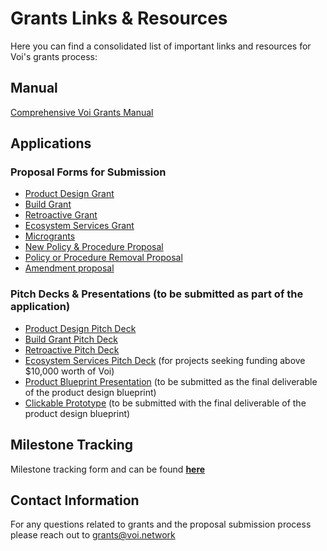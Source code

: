 # Grants Links & Resources
Here you can find a consolidated list of important links and resources for Voi's grants process: 

## Manual

[Comprehensive Voi Grants Manual](https://docs.google.com/document/d/1rgZcpBtZY0rwq3W6-omnRjIGg54T8G3w1xjA_2usg84/edit#heading=h.yyx0m050m7bd)


## Applications

### Proposal Forms for Submission
  - [Product Design Grant](https://forms.gle/6A1eL87sEZRPgb6KA)
  - [Build Grant](https://forms.gle/oUnaDZgmRrh8zNeu9)
  -  [Retroactive Grant](https://docs.google.com/forms/d/e/1FAIpQLSecyd0j1JuWhHgPWicyi5iRXJmqi4dw_Dqj0H-ex0QOSh0iYQ/viewform?usp=sf_link)
-  [Ecosystem Services Grant](https://docs.google.com/forms/d/1khhwLFKF_TxYOsNasXfOGI8AzRl_Ny1KpJh3794kFa4/edit)
-  [Microgrants](https://docs.google.com/forms/d/1A1M_FiuUrKPtHAYmbo0jmy5HTu1xFVXH7_aRSMbtXRU/edit)
-  [New Policy & Procedure Proposal](https://forms.gle/euWU7jDHKAwxcqGy5)
-  [Policy or Procedure Removal Proposal](https://forms.gle/7BG6jf2vBFbmh7Gn8)
-  [Amendment proposal](https://forms.gle/AVEZiVejx4WipDQj6)
  
### Pitch Decks & Presentations (to be submitted as part of the application)
- [Product Design Pitch Deck](https://docs.google.com/presentation/d/1JwjrArUgIc2cF8l4LdBjunJ07V2_d21etOFpNI7wUno/edit#slide=id.p)
- [Build Grant Pitch Deck](https://docs.google.com/presentation/d/1wNA5HeAgpwwFEEXvdnd4Jc6LEiYw4k83HByFZH799jI/edit#slide=id.p)
- [Retroactive Pitch Deck ](https://docs.google.com/presentation/d/1hpxkDJX6xYj9Q8_5BEUtkpksERTCsJAnOQknEiISURQ/edit#slide=id.g2e773e3439e_0_16)
- [Ecosystem Services Pitch Deck](https://docs.google.com/presentation/d/1kDAVnKIJT5hYh_69jxW8XuXjQ2J7Pj91NlOxaNy7Zvo/edit?usp=sharing) (for projects seeking funding above $10,000 worth of Voi)
- [Product Blueprint Presentation](https://docs.google.com/presentation/d/1R2Xm2yUCfyPe9hv-26zSEhA0oQ_TpBBakZGolnmWyzM/edit#slide=id.p) (to be submitted as the final deliverable of the product 
  design blueprint)
- [Clickable Prototype](https://docs.google.com/document/d/18ftZqI99U5bsTeY3EZNqgsPkS0EKrHHDmx9oIWKDM0w/edit#heading=h.ox8nz2jwcxac) (to be submitted with the final deliverable of the product design blueprint) 
  

## Milestone Tracking

Milestone tracking form and can be found **[here](https://docs.google.com/document/d/17QS_FfhjEttHnXu2d3DWKk4qoD6irAv0F3sVF17Y6wQ/edit#heading=h.alfnp343pc9r)**

## Contact Information

For any questions related to grants and the proposal submission process please reach out to grants@voi.network

